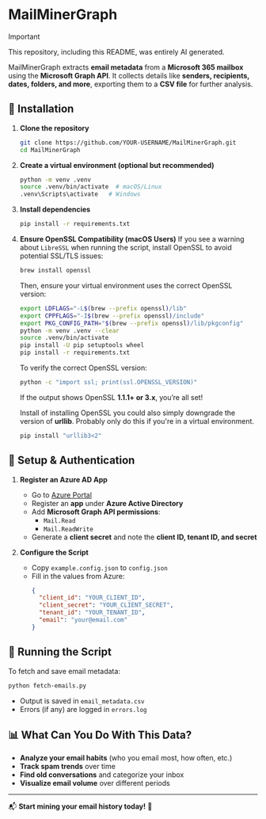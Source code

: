 # MailMinerGraph

> [!IMPORTANT] 
> This repository, including this README, was entirely AI generated.

MailMinerGraph extracts **email metadata** from a **Microsoft 365 mailbox** using the **Microsoft Graph API**. It collects details like **senders, recipients, dates, folders, and more**, exporting them to a **CSV file** for further analysis.

## 🚀 Installation

1. **Clone the repository**
   ```sh
   git clone https://github.com/YOUR-USERNAME/MailMinerGraph.git
   cd MailMinerGraph
   ```

2. **Create a virtual environment (optional but recommended)**
   ```sh
   python -m venv .venv
   source .venv/bin/activate  # macOS/Linux
   .venv\Scripts\activate   # Windows
   ```

3. **Install dependencies**
   ```sh
   pip install -r requirements.txt
   ```

4. **Ensure OpenSSL Compatibility (macOS Users)**
   If you see a warning about `LibreSSL` when running the script, install OpenSSL to avoid potential SSL/TLS issues:
   ```sh
   brew install openssl
   ```
   Then, ensure your virtual environment uses the correct OpenSSL version:
   ```sh
   export LDFLAGS="-L$(brew --prefix openssl)/lib"
   export CPPFLAGS="-I$(brew --prefix openssl)/include"
   export PKG_CONFIG_PATH="$(brew --prefix openssl)/lib/pkgconfig"
   python -m venv .venv --clear
   source .venv/bin/activate
   pip install -U pip setuptools wheel
   pip install -r requirements.txt
   ```
   To verify the correct OpenSSL version:
   ```sh
   python -c "import ssl; print(ssl.OPENSSL_VERSION)"
   ```
   If the output shows OpenSSL **1.1.1+ or 3.x**, you’re all set!

   Install of installing OpenSSL you could also simply downgrade the version of **urllib**. Probably only do this if you're in a virtual environment.

   ```sh
   pip install "urllib3<2"
   ```

## 🔑 Setup & Authentication

1. **Register an Azure AD App**
   - Go to [Azure Portal](https://portal.azure.com/)
   - Register an **app** under **Azure Active Directory**
   - Add **Microsoft Graph API permissions**:
     - `Mail.Read`
     - `Mail.ReadWrite`
   - Generate a **client secret** and note the **client ID, tenant ID, and secret**

2. **Configure the Script**
   - Copy `example.config.json` to `config.json`
   - Fill in the values from Azure:
     ```json
     {
       "client_id": "YOUR_CLIENT_ID",
       "client_secret": "YOUR_CLIENT_SECRET",
       "tenant_id": "YOUR_TENANT_ID",
       "email": "your@email.com"
     }
     ```

## 📨 Running the Script

To fetch and save email metadata:
```sh
python fetch-emails.py
```
- Output is saved in `email_metadata.csv`
- Errors (if any) are logged in `errors.log`

## 📊 What Can You Do With This Data?

- **Analyze your email habits** (who you email most, how often, etc.)
- **Track spam trends** over time
- **Find old conversations** and categorize your inbox
- **Visualize email volume** over different periods

---

📬 **Start mining your email history today!** 🚀
